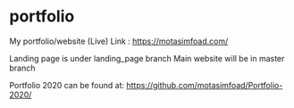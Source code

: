 # portfolio
My portfolio/website (Live)
Link : https://motasimfoad.com/

Landing page is under landing_page branch
Main website will be in master branch

Portfolio 2020 can be found at: https://github.com/motasimfoad/Portfolio-2020/
